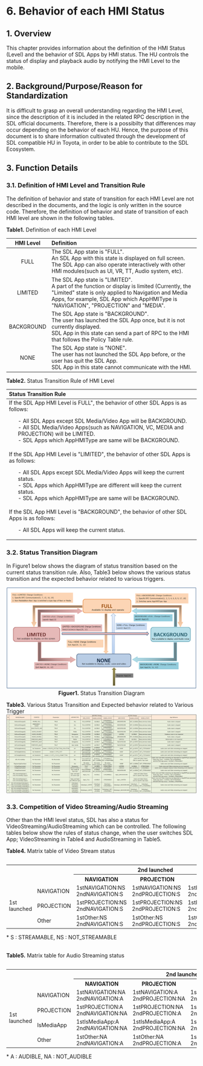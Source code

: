 # 6. Behavior of each HMI Status

## 1. Overview
This chapter provides information about the definition of the HMI Status (Level) and the behavior of SDL Apps by HMI status.
The HU controls the status of display and playback audio by notifying the HMI Level to the mobile.

## 2. Background/Purpose/Reason for Standardization
It is difficult to grasp an overall understanding regarding the HMI Level, since the description of it is included in the related RPC description in the SDL official documents.
Therefore, there is a possibilty that differences may occur depending on the behavior of each HU.
Hence, the purpose of this document is to share information cultivated through the development of SDL compatible HU in Toyota, in order to be able to contribute to the SDL Ecosystem.

## 3. Function Details
### 3.1. Definition of HMI Level and Transition Rule
The definition of behavior and state of transition for each HMI Level are not described in the documents, and the logic is only written in the source code.
Therefore, the definition of behavior and state of transition of each HMI level are shown in the following tables.

**Table1.** Definition of each HMI Level

| HMI Level | Definition |
|:---:|:---|
| FULL | The SDL App state is "FULL".<br>An SDL App with this state is displayed on full screen.<br>The SDL App can also operate interactively with other HMI modules(such as UI, VR, TT, Audio system, etc). |
| LIMITED | The SDL App state is "LIMITED".<br>A part of the function or display is limited (Currently, the "Limited" state is only applied to Navigation and Media Apps, for example, SDL App which AppHMIType is "NAVIGATION", "PROJECTION" and "MEDIA". |
| BACKGROUND | The SDL App state is "BACKGROUND".<br>The user has launched the SDL App once, but it is not currently displayed.<br>SDL App in this state can send a part of RPC to the HMI that follows the Policy Table rule. |
| NONE | The SDL App state is "NONE".<br>The user has not launched the SDL App before, or the user has quit the SDL App.<br>SDL App in this state cannot communicate with the HMI. |

**Table2.** Status Transition Rule of HMI Level

| Status Transition Rule |
|:---|
| If the SDL App HMI Level is FULL", the behavior of other SDL Apps is as follows:<ol>- All SDL Apps except SDL Media/Video App will be BACKGROUND.<br>- All SDL Media/Video Apps(such as NAVIGATION, VC, MEDIA and PROJECTION) will be LIMITED.<br>- SDL Apps which AppHMIType are same will be BACKGROUND.</ol> |
| If the SDL App HMI Level is "LIMITED", the behavior of other SDL Apps is as follows:<ol>- All SDL Apps except SDL Media/Video Apps will keep the current status.<br>- SDL Apps which AppHMIType are different will keep the current status.<br>- SDL Apps which AppHMIType are same will be BACKGROUND.</ol> |
| If the SDL App HMI Level is "BACKGROUND", the behavior of other SDL Apps is as follows:<ol>- All SDL Apps will keep the current status.</ol> |

### 3.2. Status Transition Diagram
In Figure1 below shows the diagram of status transition based on the current status transition rule.
Also, Table3 below shows the various status transition and the expected behavior related to various triggers.

<div align="center">

![figuer1_status_transition_diagram.png](./assets/figuer1_status_transition_diagram.png)
**Figuer1.** Status Transition Diagram
</div>

**Table3.** Various Status Transition and Expected behavior related to Various Trigger
![table3_various_status_transition_and_expected_behavior_related_to_various_trigger.png](./assets/table3_various_status_transition_and_expected_behavior_related_to_various_trigger.png)

###  3.3. Competition of Video Streaming/Audio Streaming
Other than the HMI level status, SDL has also a status for VideoStreaming/AudioStreaming which can be controlled.
The following tables below show the rules of status change, when the user switches SDL App; VideoStreaming in Table4 and AudioStreaming in Table5.

**Table4.** Matrix table of Video Stream status

<table align="left">
<tr><th colspan="2" rowspan="2">  </th><th colspan="3"> 2nd launched </th></tr>

<tr><th> NAVIGATION </th><th> PROJECTION </th><th> Other </th></tr>

<tr><td rowspan="3"> 1st <br>launched</td><td> NAVIGATION </td><td> 1stNAVIGATION:NS<br>2ndNAVIGATION:S </td><td> 1stNAVIGATION:NS<br>2ndPROJECTION:S </td><td>1stNAVIGATION:S<br>2ndOther:NS </td></tr>

<tr><td> PROJECTION </td><td> 1stPROJECTION:NS<br>2ndNAVIGATION:S </td><td> 1stPROJECTION:NS<br>2ndPROJECTION:S </td><td>1stPROJECTION:S<br>2ndOther:NS </td></tr>

<tr><td> Other </td><td> 1stOther:NS<br>2ndNAVIGATION:S </td><td> 1stOther:NS<br>2ndPROJECTION:S </td><td>1stOther:NS<br>2ndOther:S </td></tr>

</table><br>
* S : STREAMABLE, NS : NOT_STREAMABLE<br><br>

**Table5.** Matrix table for Audio Streaming status
<table align="left">
<tr><th colspan="2" rowspan="2">  </th><th colspan="4"> 2nd launched </th></tr>

<tr><th> NAVIGATION </th><th> PROJECTION </th><th> IsMediaApp </th><th> Other </th></tr>

<tr><td rowspan="4"> 1st <br>launched</td><td> NAVIGATION </td><td> 1stNAVIGATION:NA<br>2ndNAVIGATION:A </td><td> 1stNAVIGATION:A<br>2ndPROJECTION:NA </td><td> 1stNAVIGATION:A<br>2ndIsMediaApp:NA </td><td>1stNAVIGATION:A<br>2ndOther:NA </td></tr>

<tr><td> PROJECTION </td><td> 1stPROJECTION:A<br>2ndNAVIGATION:NA </td><td> 1stPROJECTION:NA<br>2ndPROJECTION:A </td><td> 1stPROJECTION:A<br>2ndIsMediaApp:NA </td><td>1stPROJECTION:A<br>2ndOther:NA </td></tr>

<tr><td> IsMediaApp </td><td> 1stIsMediaApp:A<br>2ndNAVIGATION:NA </td><td> 1stIsMediaApp:A<br>2ndPROJECTION:NA </td><td> 1stIsMediaApp:NA<br>2ndIsMediaApp:A </td><td>1stIsMediaApp:A<br>2ndOther:NA </td></tr>

<tr><td> Other </td><td> 1stOther:NA<br>2ndNAVIGATION:A </td><td> 1stOther:NA<br>2ndPROJECTION:A </td><td> 1stOther:NA<br>2ndIsMediaApp:A </td><td>1stOther:NA<br>2ndOther:A </td></tr>

</table><br>
* A : AUDIBLE, NA : NOT_AUDIBLE